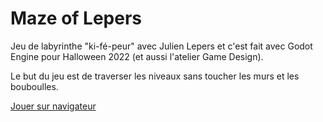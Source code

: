 # Maze of Lepers
Jeu de labyrinthe "ki-fé-peur" avec Julien Lepers et c'est fait avec Godot Engine pour Halloween 2022 (et aussi l'atelier Game Design).

Le but du jeu est de traverser les niveaux sans toucher les murs et les bouboulles.

[Jouer sur navigateur](https://djalexkidd.github.io/maze-of-lepers/)
